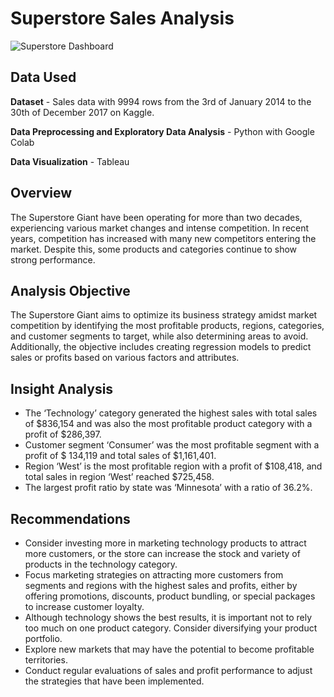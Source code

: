 # Superstore Sales Analysis
![Superstore Dashboard](https://github.com/shabmei/Superstore_Analysis/assets/143242186/ff38070d-0bb5-4e0b-b174-acd4d66217f4)

## Data Used
**Dataset** - Sales data with 9994 rows from the 3rd of January 2014 to the 30th of December 2017 on Kaggle.

**Data Preprocessing and Exploratory Data Analysis** - Python with Google Colab

**Data Visualization** - Tableau

## Overview
The Superstore Giant have been operating for more than two decades, experiencing various market changes and intense competition. In recent years, competition has increased with many new competitors entering the market. Despite this, some products and categories continue to show strong performance.

## Analysis Objective
The Superstore Giant aims to optimize its business strategy amidst market competition by identifying the most profitable products, regions, categories, and customer segments to target, while also determining areas to avoid. Additionally, the objective includes creating regression models to predict sales or profits based on various factors and attributes.

## Insight Analysis
-	The ‘Technology’ category generated the highest sales with total sales of $836,154 and was also the most profitable product category with a profit of $286,397.
-	Customer segment ‘Consumer’ was the most profitable segment with a profit of $ 134,119 and total sales of $1,161,401.
-	Region ‘West’ is the most profitable region with a profit of $108,418, and total sales in region ‘West’ reached $725,458.
-	The largest profit ratio by state was ‘Minnesota’ with a ratio of 36.2%.

## Recommendations
- Consider investing more in marketing technology products to attract more customers, or the store can increase the stock and variety of products in the technology category.
- Focus marketing strategies on attracting more customers from segments and regions with the highest sales and profits, either by offering promotions, discounts, product bundling, or special packages to increase customer loyalty.
- Although technology shows the best results, it is important not to rely too much on one product category. Consider diversifying your product portfolio.
- Explore new markets that may have the potential to become profitable territories.
- Conduct regular evaluations of sales and profit performance to adjust the strategies that have been implemented.
